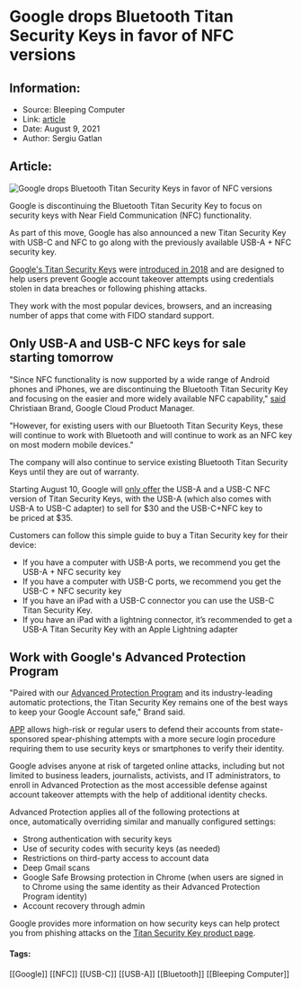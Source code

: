 # Google drops Bluetooth Titan Security Keys in favor of NFC versions
### 

## Information:
+ Source: Bleeping Computer
+ Link: [article](https://www.bleepingcomputer.com/news/security/google-drops-bluetooth-titan-security-keys-in-favor-of-nfc-versions/)
+ Date: August 9, 2021
+ Author: Sergiu Gatlan


## Article:
![Google drops Bluetooth Titan Security Keys in favor of NFC versions](https://www.bleepstatic.com/content/hl-images/2021/08/09/Google-Titan-Security-Keys.jpg)


Google is discontinuing the Bluetooth Titan Security Key to focus on security keys with Near Field Communication (NFC) functionality.


As part of this move, Google has also announced a new Titan Security Key with USB-C and NFC to go along with the previously available USB-A + NFC security key.



[Google's Titan Security Keys](https://cloud.google.com/titan-security-key) were [introduced in 2018](https://cloud.google.com/blog/products/identity-security/titan-security-keys-now-available-on-the-google-store) and are designed to help users prevent Google account takeover attempts using credentials stolen in data breaches or following phishing attacks.


They work with the most popular devices, browsers, and an increasing number of apps that come with FIDO standard support.


Only USB-A and USB-C NFC keys for sale starting tomorrow
--------------------------------------------------------


"Since NFC functionality is now supported by a wide range of Android phones and iPhones, we are discontinuing the Bluetooth Titan Security Key and focusing on the easier and more widely available NFC capability," [said](https://security.googleblog.com/2021/08/simplifying-titan-security-key-options.html) Christiaan Brand, Google Cloud Product Manager.


"However, for existing users with our Bluetooth Titan Security Keys, these will continue to work with Bluetooth and will continue to work as an NFC key on most modern mobile devices."


The company will also continue to service existing Bluetooth Titan Security Keys until they are out of warranty.


Starting August 10, Google will [only offer](https://store.google.com/us/product/titan_security_key) the USB-A and a USB-C NFC version of Titan Security Keys, with the USB-A (which also comes with USB-A to USB-C adapter) to sell for $30 and the USB-C+NFC key to be priced at $35.


Customers can follow this simple guide to buy a Titan Security key for their device:


* If you have a computer with USB-A ports, we recommend you get the USB-A + NFC security key
* If you have a computer with USB-C ports, we recommend you get the USB-C + NFC security key
* If you have an iPad with a USB-C connector you can use the USB-C Titan Security Key.
* If you have an iPad with a lightning connector, it’s recommended to get a USB-A Titan Security Key with an Apple Lightning adapter


Work with Google's Advanced Protection Program
----------------------------------------------


"Paired with our [Advanced Protection Program](https://landing.google.com/advancedprotection/) and its industry-leading automatic protections, the Titan Security Key remains one of the best ways to keep your Google Account safe," Brand said.


[APP](https://landing.google.com/advancedprotection/) allows high-risk or regular users to defend their accounts from state-sponsored spear-phishing attempts with a more secure login procedure requiring them to use security keys or smartphones to verify their identity.


Google advises anyone at risk of targeted online attacks, including but not limited to business leaders, journalists, activists, and IT administrators, to enroll in Advanced Protection as the most accessible defense against account takeover attempts with the help of additional identity checks.


Advanced Protection applies all of the following protections at once, automatically overriding similar and manually configured settings:


* Strong authentication with security keys
* Use of security codes with security keys (as needed)
* Restrictions on third-party access to account data
* Deep Gmail scans
* Google Safe Browsing protection in Chrome (when users are signed in to Chrome using the same identity as their Advanced Protection Program identity)
* Account recovery through admin


Google provides more information on how security keys can help protect you from phishing attacks on the [Titan Security Key product page](https://cloud.google.com/titan-security-key). 




#### Tags:
[[Google]] [[NFC]] [[USB-C]] [[USB-A]] [[Bluetooth]] [[Bleeping Computer]]
